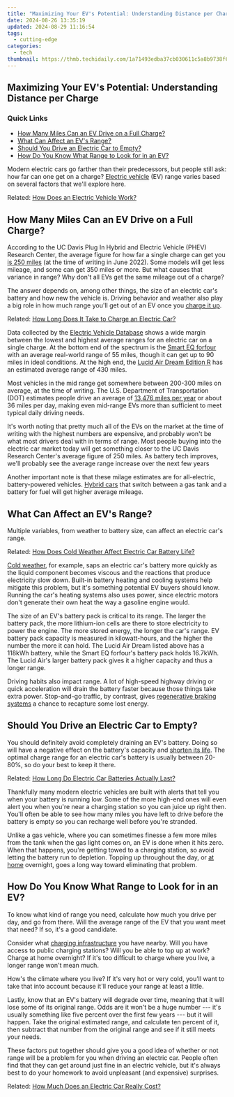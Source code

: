 ```yaml
---
title: "Maximizing Your EV's Potential: Understanding Distance per Charge"
date: 2024-08-26 13:35:19
updated: 2024-08-29 11:16:54
tags:
  - cutting-edge
categories:
  - tech
thumbnail: https://thmb.techidaily.com/1a71493edba37cb030611c5a8b9738f6d63a9069f2561431aa2bb888dda851d0.jpg
---
```


## Maximizing Your EV's Potential: Understanding Distance per Charge

### Quick Links

* [How Many Miles Can an EV Drive on a Full Charge?](https://android-pokemon-go.techidaily.com/how-to-use-pokemon-emerald-master-ball-cheat-on-tecno-phantom-v-fold-drfone-by-drfone-virtual-android/)
* [What Can Affect an EV's Range?](https://desktop-recording.techidaily.com/2024-approved-cultivate-connections-top-10-agrigames-for-gathering-pals/)
* [Should You Drive an Electric Car to Empty?](https://video-screen-grab.techidaily.com/seamless-integration-using-your-switch-pro-controller-to-dominate-on-steam-for-2024/)
* [How Do You Know What Range to Look for in an EV?](https://video-screen-grab.techidaily.com/new-ezvid-video-recorder-review/)

 Modern electric cars go farther than their predecessors, but people still ask: how far can one get on a charge? [Electric vehicle](https://instagram-video-recordings.techidaily.com/new-2024-approved-heres-what-you-dont-know-about-instagram-story-viewer2/) (EV) range varies based on several factors that we'll explore here.

Related: [How Does an Electric Vehicle Work?](https://instagram-video-recordings.techidaily.com/new-2024-approved-heres-what-you-dont-know-about-instagram-story-viewer2/) 

##  How Many Miles Can an EV Drive on a Full Charge?

 According to the UC Davis Plug In Hybrid and Electric Vehicle (PHEV) Research Center, the average figure for how far a single charge can get you [is 250 miles](https://phev.ucdavis.edu/about/faq-phev/#:~:text=Most%20early%20electric%20vehicles%20%28about,350%20miles%20on%20a%20charge.) (at the time of writing in June 2022). Some models will get less mileage, and some can get 350 miles or more. But what causes that variance in range? Why don't all EVs get the same mileage out of a charge?

 The answer depends on, among other things, the size of an electric car's battery and how new the vehicle is. Driving behavior and weather also play a big role in how much range you'll get out of an EV once you [charge it up](https://media-tips.techidaily.com/step-by-step-guide-effortlessly-cut-your-mp3s-with-our-online-audio-editor/).

Related: [How Long Does It Take to Charge an Electric Car?](https://media-tips.techidaily.com/step-by-step-guide-effortlessly-cut-your-mp3s-with-our-online-audio-editor/) 

 Data collected by the [Electric Vehicle Database](https://ev-database.org/imp/cheatsheet/range-electric-car) shows a wide margin between the lowest and highest average ranges for an electric car on a single charge. At the bottom end of the spectrum is the [Smart EQ forfour](https://ev-database.org/imp/car/1232/Smart-EQ-forfour) with an average real-world range of 55 miles, though it can get up to 90 miles in ideal conditions. At the high end, the [Lucid Air Dream Edition R](https://ev-database.org/imp/car/1696/Lucid-Air-Dream-Edition-R) has an estimated average range of 430 miles.

 Most vehicles in the mid range get somewhere between 200-300 miles on average, at the time of writing. The U.S. Department of Transportation (DOT) estimates people drive an average of [13,476 miles per year](https://www.fhwa.dot.gov/ohim/onh00/bar8.htm) or about 36 miles per day, making even mid-range EVs more than sufficient to meet typical daily driving needs.

 It's worth noting that pretty much all of the EVs on the market at the time of writing with the highest numbers are expensive, and probably won't be what most drivers deal with in terms of range. Most people buying into the electric car market today will get something closer to the UC Davis Research Center's average figure of 250 miles. As battery tech improves, we'll probably see the average range increase over the next few years

 Another important note is that these milage estimates are for all-electric, battery-powered vehicles. [Hybrid cars](https://facebook-video-files.techidaily.com/updated-instagram-video-tricks-uncovered-for-2024/) that switch between a gas tank and a battery for fuel will get higher average mileage.

##  What Can Affect an EV's Range?

 Multiple variables, from weather to battery size, can affect an electric car's range.

Related: [How Does Cold Weather Affect Electric Car Battery Life?](https://pokemon-go-android.techidaily.com/in-2024-9-mind-blowing-tricks-to-hatch-eggs-in-pokemon-go-without-walking-on-poco-x5-pro-drfone-by-drfone-virtual-android/) 

[Cold weather](https://pokemon-go-android.techidaily.com/in-2024-9-mind-blowing-tricks-to-hatch-eggs-in-pokemon-go-without-walking-on-poco-x5-pro-drfone-by-drfone-virtual-android/), for example, saps an electric car's battery more quickly as the liquid component becomes viscous and the reactions that produce electricity slow down. Built-in battery heating and cooling systems help mitigate this problem, but it's something potential EV buyers should know. Running the car's heating systems also uses power, since electric motors don't generate their own heat the way a gasoline engine would.

 The size of an EV's battery pack is critical to its range. The larger the battery pack, the more lithium-ion cells are there to store electricity to power the engine. The more stored energy, the longer the car's range. EV battery pack capacity is measured in kilowatt-hours, and the higher the number the more it can hold. The Lucid Air Dream listed above has a 118kWh battery, while the Smart EQ forfour's battery pack holds 16.7kWh. The Lucid Air's larger battery pack gives it a higher capacity and thus a longer range.

 Driving habits also impact range. A lot of high-speed highway driving or quick acceleration will drain the battery faster because those things take extra power. Stop-and-go traffic, by contrast, gives [regenerative braking systems](https://tech-hub.techidaily.com/exploring-the-functionality-of-hugging-face-in-ai/) a chance to recapture some lost energy.

##  Should You Drive an Electric Car to Empty?

 You should definitely avoid completely draining an EV's battery. Doing so will have a negative effect on the battery's capacity and [shorten its life](https://win-howtos.techidaily.com/bluetooth-connection-issues-how-to-restore-your-mouses-functionality-on-windows-pcs/). The optimal charge range for an electric car's battery is usually between 20-80%, so do your best to keep it there.

Related: [How Long Do Electric Car Batteries Actually Last?](https://win-howtos.techidaily.com/bluetooth-connection-issues-how-to-restore-your-mouses-functionality-on-windows-pcs/) 

 Thankfully many modern electric vehicles are built with alerts that tell you when your battery is running low. Some of the more high-end ones will even alert you when you're near a charging station so you can juice up right then. You'll often be able to see how many miles you have left to drive before the battery is empty so you can recharge well before you're stranded.

 Unlike a gas vehicle, where you can sometimes finesse a few more miles from the tank when the gas light comes on, an EV is done when it hits zero. When that happens, you're getting towed to a charging station, so avoid letting the battery run to depletion. Topping up throughout the day, or [at home](https://tech-recovery.techidaily.com/most-enjoyable-kid-approved-movies-available-on-netflix/) overnight, goes a long way toward eliminating that problem.

##  How Do You Know What Range to Look for in an EV?

 To know what kind of range you need, calculate how much you drive per day, and go from there. Will the average range of the EV that you want meet that need? If so, it's a good candidate.

 Consider what [charging infrastructure](https://fox-friendly.techidaily.com/2024-approved-11-ultimate-phantom-4-accessories-to-purchase/) you have nearby. Will you have access to public charging stations? Will you be able to top up at work? Charge at home overnight? If it's too difficult to charge where you live, a longer range won't mean much.

 How's the climate where you live? If it's very hot or very cold, you'll want to take that into account because it'll reduce your range at least a little.

 Lastly, know that an EV's battery will degrade over time, meaning that it will lose some of its original range. Odds are it won't be a huge number --- it's usually something like five percent over the first few years --- but it will happen. Take the original estimated range, and calculate ten percent of it, then subtract that number from the original range and see if it still meets your needs.

 These factors put together should give you a good idea of whether or not range will be a problem for you when driving an electric car. People often find that they can get around just fine in an electric vehicle, but it's always best to do your homework to avoid unpleasant (and expensive) surprises.

Related: [How Much Does an Electric Car Really Cost?](https://activate-lock.techidaily.com/a-comprehensive-guide-to-icloud-unlock-from-apple-iphone-11-pro-online-by-drfone-ios/)

<ins class="adsbygoogle"
     style="display:block"
     data-ad-format="autorelaxed"
     data-ad-client="ca-pub-7571918770474297"
     data-ad-slot="1223367746"></ins>



<ins class="adsbygoogle"
     style="display:block"
     data-ad-client="ca-pub-7571918770474297"
     data-ad-slot="8358498916"
     data-ad-format="auto"
     data-full-width-responsive="true"></ins>
